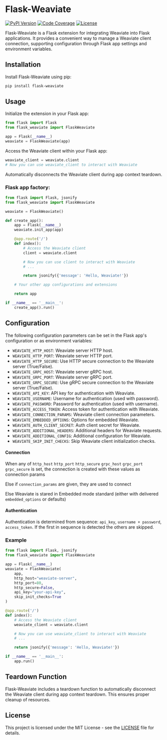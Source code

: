 # Flask-Weaviate

[![PyPI Version](https://img.shields.io/pypi/v/flask-weaviate.svg)](https://pypi.org/project/flask-weaviate/)
[![Code Coverage](https://img.shields.io/badge/coverage-90%25-brightgreen.svg)](.coverage)
[![License](https://img.shields.io/badge/License-MIT-blue.svg)](LICENSE)


Flask-Weaviate is a Flask extension for integrating Weaviate into Flask applications. It provides a convenient way to manage a Weaviate client connection, supporting configuration through Flask app settings and environment variables.

## Installation

Install Flask-Weaviate using pip:

```bash
pip install flask-weaviate
```

## Usage

Initialize the extension in your Flask app:

```python
from flask import Flask
from flask_weaviate import FlaskWeaviate

app = Flask(__name__)
weaviate = FlaskWeaviate(app)
```

Access the Weaviate client within your Flask app:

```python
weaviate_client = weaviate.client
# Now you can use weaviate_client to interact with Weaviate
```

Automatically disconnects the Weaviate client during app context teardown.

### Flask app factory:

```python
from flask import Flask, jsonify
from flask_weaviate import FlaskWeaviate

weaviate = FlaskWeaviate()

def create_app():
    app = Flask(__name__)
    weaviate.init_app(app)

    @app.route('/')
    def index():
        # Access the Weaviate client
        client = weaviate.client

        # Now you can use client to interact with Weaviate
        # ...

        return jsonify({'message': 'Hello, Weaviate!'})

    # Your other app configurations and extensions

    return app

if __name__ == '__main__':
    create_app().run()
```

## Configuration

The following configuration parameters can be set in the Flask app's configuration or as environment variables:

- `WEAVIATE_HTTP_HOST`: Weaviate server HTTP host.
- `WEAVIATE_HTTP_PORT`: Weaviate server HTTP port.
- `WEAVIATE_HTTP_SECURE`: Use HTTP secure connection to the Weaviate server (True/False).
- `WEAVIATE_GRPC_HOST`: Weaviate server gRPC host.
- `WEAVIATE_GRPC_PORT`: Weaviate server gRPC port.
- `WEAVIATE_GRPC_SECURE`: Use gRPC secure connection to the Weaviate server (True/False).
- `WEAVIATE_API_KEY`: API key for authentication with Weaviate.
- `WEAVIATE_USERNAME`: Username for authentication (used with password).
- `WEAVIATE_PASSWORD`: Password for authentication (used with username).
- `WEAVIATE_ACCESS_TOKEN`: Access token for authentication with Weaviate.
- `WEAVIATE_CONNECTION_PARAMS`: Weaviate client connection parameters.
- `WEAVIATE_EMBEDDED_OPTIONS`: Options for embedded Weaviate.
- `WEAVIATE_AUTH_CLIENT_SECRET`: Auth client secret for Weaviate.
- `WEAVIATE_ADDITIONAL_HEADERS`: Additional headers for Weaviate requests.
- `WEAVIATE_ADDITIONAL_CONFIG`: Additional configuration for Weaviate.
- `WEAVIATE_SKIP_INIT_CHECKS`: Skip Weaviate client initialization checks.

#### Connection

When any of `http_host` `http_port` `http_secure` `grpc_host` `grpc_port` `grpc_secure` is set, 
the connection is created with these values as connection params

Else if `connection_params` are given, they are used to connect

Else Weaviate is stared in Embedded mode standard (either with delivered `embedded_options` or defaults)

#### Authentication

Authentication is determined from sequence: `api_key`, `username + password`, `access_token`.
If the first in sequence is detected the others are skipped.

### Example

```python
from flask import Flask, jsonify
from flask_weaviate import FlaskWeaviate

app = Flask(__name__)
weaviate = FlaskWeaviate(
    app,
    http_host="weaviate-server",
    http_port=80,
    http_secure=False,
    api_key="your-api-key",
    skip_init_checks=True
)

@app.route('/')
def index():
    # Access the Weaviate client
    weaviate_client = weaviate.client

    # Now you can use weaviate_client to interact with Weaviate
    # ...

    return jsonify({'message': 'Hello, Weaviate!'})

if __name__ == '__main__':
    app.run()
```

## Teardown Function

Flask-Weaviate includes a teardown function to automatically disconnect the Weaviate client during app context teardown. This ensures proper cleanup of resources.

## License

This project is licensed under the MIT License - see the [LICENSE](LICENSE) file for details.
